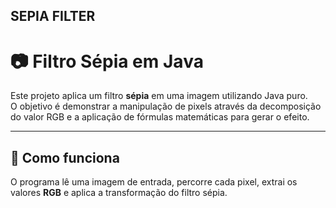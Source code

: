 ## SEPIA FILTER

# 📷 Filtro Sépia em Java

Este projeto aplica um filtro **sépia** em uma imagem utilizando Java puro.  
O objetivo é demonstrar a manipulação de pixels através da decomposição do valor RGB e a aplicação de fórmulas matemáticas para gerar o efeito.

---

## 🚀 Como funciona

O programa lê uma imagem de entrada, percorre cada pixel, extrai os valores **RGB** e aplica a transformação do filtro sépia.

## 



